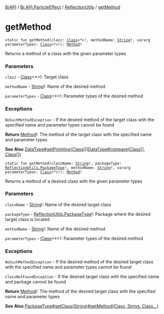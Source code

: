 [BrAPI](../../index.md) / [Br.API.ParticleEffect](../index.md) / [ReflectionUtils](index.md) / [getMethod](./get-method.md)

# getMethod

`static fun getMethod(clazz: `[`Class`](https://docs.oracle.com/javase/8/docs/api/java/lang/Class.html)`<*>!, methodName: `[`String`](https://kotlinlang.org/api/latest/jvm/stdlib/kotlin/-string/index.html)`!, vararg parameterTypes: `[`Class`](https://docs.oracle.com/javase/8/docs/api/java/lang/Class.html)`<*>!): `[`Method`](https://docs.oracle.com/javase/8/docs/api/java/lang/reflect/Method.html)`!`

Returns a method of a class with the given parameter types

### Parameters

`clazz` - [Class](https://docs.oracle.com/javase/8/docs/api/java/lang/Class.html)&lt;*&gt;!: Target class

`methodName` - [String](https://kotlinlang.org/api/latest/jvm/stdlib/kotlin/-string/index.html)!: Name of the desired method

`parameterTypes` - [Class](https://docs.oracle.com/javase/8/docs/api/java/lang/Class.html)&lt;*&gt;!: Parameter types of the desired method

### Exceptions

`NoSuchMethodException` - If the desired method of the target class with the specified name and parameter types cannot be found

**Return**
[Method](https://docs.oracle.com/javase/8/docs/api/java/lang/reflect/Method.html)!: The method of the target class with the specified name and parameter types

**See Also**
[DataType#getPrimitive(Class[])](-data-type/get-primitive.md)[DataType#compare(Class[], Class[])](-data-type/compare.md)

`static fun getMethod(className: `[`String`](https://kotlinlang.org/api/latest/jvm/stdlib/kotlin/-string/index.html)`!, packageType: `[`ReflectionUtils.PackageType`](-package-type/index.md)`!, methodName: `[`String`](https://kotlinlang.org/api/latest/jvm/stdlib/kotlin/-string/index.html)`!, vararg parameterTypes: `[`Class`](https://docs.oracle.com/javase/8/docs/api/java/lang/Class.html)`<*>!): `[`Method`](https://docs.oracle.com/javase/8/docs/api/java/lang/reflect/Method.html)`!`

Returns a method of a desired class with the given parameter types

### Parameters

`className` - [String](https://kotlinlang.org/api/latest/jvm/stdlib/kotlin/-string/index.html)!: Name of the desired target class

`packageType` - [ReflectionUtils.PackageType](-package-type/index.md)!: Package where the desired target class is located

`methodName` - [String](https://kotlinlang.org/api/latest/jvm/stdlib/kotlin/-string/index.html)!: Name of the desired method

`parameterTypes` - [Class](https://docs.oracle.com/javase/8/docs/api/java/lang/Class.html)&lt;*&gt;!: Parameter types of the desired method

### Exceptions

`NoSuchMethodException` - If the desired method of the desired target class with the specified name and parameter types cannot be found

`ClassNotFoundException` - If the desired target class with the specified name and package cannot be found

**Return**
[Method](https://docs.oracle.com/javase/8/docs/api/java/lang/reflect/Method.html)!: The method of the desired target class with the specified name and parameter types

**See Also**
[PackageType#getClass(String)](-package-type/get-class.md)[#getMethod(Class, String, Class...)](./get-method.md)

